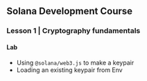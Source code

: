 ## Solana Development Course

### Lesson 1 | Cryptography fundamentals

#### Lab

- Using `@solana/web3.js` to make a keypair
- Loading an existing keypair from Env
